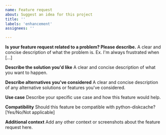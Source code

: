 ```yaml
---
name: Feature request
about: Suggest an idea for this project
title: ''
labels: 'enhancement'
assignees: ''

---
```


**Is your feature request related to a problem? Please describe.**
A clear and concise description of what the problem is. Ex. I'm always frustrated when [...]

**Describe the solution you'd like**
A clear and concise description of what you want to happen.

**Describe alternatives you've considered**
A clear and concise description of any alternative solutions or features you've considered.

**Use case**
Describe your specific use case and how this feature would help.

**Compatibility**
Should this feature be compatible with python-diskcache? [Yes/No/Not applicable]

**Additional context**
Add any other context or screenshots about the feature request here.
